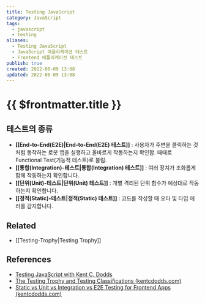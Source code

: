 ```yaml
---
title: Testing JavaScript
category: JavaScript
tags:
  - javascript
  - testing
aliases:
  - Testing JavaScript
  - JavaScript 애플리케이션 테스트
  - Frontend 애플리케이션 테스트
publish: true
created: 2022-08-09 13:08
updated: 2022-08-09 13:08
---
```


# {{ $frontmatter.title }}

## 테스트의 종류

- **[[End-to-End(E2E)|End-to-End(E2E) 테스트]]** : 사용자가 주변을 클릭하는 것처럼 동작하는 로봇 앱을 실행하고 올바르게 작동하는지 확인함. 때때로 Functional Test(기능적 테스트)로 불림.
- **[[통합(Integration)-테스트|통합(Integration) 테스트]]** : 여러 장치가 조화롭게 함께 작동하는지 확인합니다.
- **[[단위(Unit)-테스트|단위(Unit) 테스트]]** : 개별 격리된 단위 함수가 예상대로 작동하는지 확인합니다.
- **[[정적(Static)-테스트|정적(Static) 테스트]]** : 코드를 작성할 때 오타 및 타입 에러를 감지합니다.

## Related

- [[Testing-Trophy|Testing Trophy]]

## References

- [Testing JavaScript with Kent C. Dodds](https://testingjavascript.com/)
- [The Testing Trophy and Testing Classifications (kentcdodds.com)](https://kentcdodds.com/blog/the-testing-trophy-and-testing-classifications)
- [Static vs Unit vs Integration vs E2E Testing for Frontend Apps (kentcdodds.com)](https://kentcdodds.com/blog/static-vs-unit-vs-integration-vs-e2e-tests)
